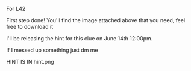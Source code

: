 For L42

First step done! 
You'll find the image attached above that you need, feel free to download it

I'll be releasing the hint for this clue on June 14th 12:00pm.

If I messed up something just dm me

HINT IS IN hint.png
